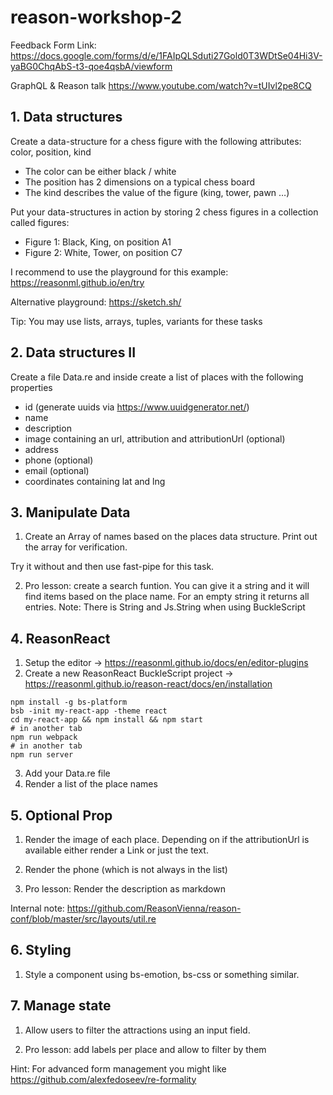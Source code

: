 # reason-workshop-2

Feedback Form Link: https://docs.google.com/forms/d/e/1FAIpQLSduti27Gold0T3WDtSe04Hi3V-yaBG0ChqAbS-t3-qoe4qsbA/viewform

GraphQL & Reason talk https://www.youtube.com/watch?v=tUIvl2pe8CQ

## 1. Data structures

Create a data-structure for a chess figure with the following attributes: color, position, kind

- The color can be either black / white
- The position has 2 dimensions on a typical chess board
- The kind describes the value of the figure (king, tower, pawn …)

Put your data-structures in action by storing 2 chess figures in a collection called figures:

- Figure 1: Black, King, on position A1
- Figure 2: White, Tower, on position C7

I recommend to use the playground for this example: https://reasonml.github.io/en/try

Alternative playground: https://sketch.sh/

Tip: You may use lists, arrays, tuples, variants for these tasks

## 2. Data structures II

Create a file Data.re and inside create a list of places with the following properties

- id (generate uuids via https://www.uuidgenerator.net/)
- name
- description
- image containing an url, attribution and attributionUrl (optional)
- address
- phone (optional)
- email (optional)
- coordinates containing lat and lng

## 3. Manipulate Data

1. Create an Array of names based on the places data structure. Print out the array for verification.

Try it without and then use fast-pipe for this task.

2. Pro lesson: create a search funtion. You can give it a string and it will find items based on the place name. For an empty string it returns all entries. Note: There is String and Js.String when using BuckleScript

## 4. ReasonReact

1. Setup the editor -> https://reasonml.github.io/docs/en/editor-plugins
2. Create a new ReasonReact BuckleScript project -> https://reasonml.github.io/reason-react/docs/en/installation

```
npm install -g bs-platform
bsb -init my-react-app -theme react
cd my-react-app && npm install && npm start
# in another tab
npm run webpack
# in another tab
npm run server
```

3. Add your Data.re file
4. Render a list of the place names

## 5. Optional Prop

1. Render the image of each place. Depending on if the attributionUrl is available either render a Link or just the text.

2. Render the phone (which is not always in the list)

3. Pro lesson: Render the description as markdown

Internal note: https://github.com/ReasonVienna/reason-conf/blob/master/src/layouts/util.re

## 6. Styling

1. Style a component using bs-emotion, bs-css or something similar.

## 7. Manage state

1. Allow users to filter the attractions using an input field.

2. Pro lesson: add labels per place and allow to filter by them

Hint: For advanced form management you might like https://github.com/alexfedoseev/re-formality
